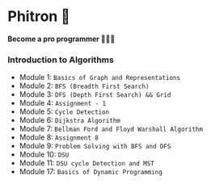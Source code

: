 # Phitron 🚀

**Become a pro programmer 🧑🏻‍💻**

### Introduction to Algorithms

- Module 1: `Basics of Graph and Representations`
- Module 2: `BFS (Breadth First Search)`
- Module 3: `DFS (Depth First Search) && Grid`
- Module 4: `Assignment - 1`
- Module 5: `Cycle Detection`
- Module 6: `Dijkstra Algorithm`
- Module 7: `Bellman Ford and Floyd Warshall Algorithm`
- Module 8: `Assignment 8`
- Module 9: `Problem Solving with BFS and DFS`
- Module 10: `DSU`
- Module 11: `DSU cycle Detection and MST`
- Module 17: `Basics of Dynamic Programming`